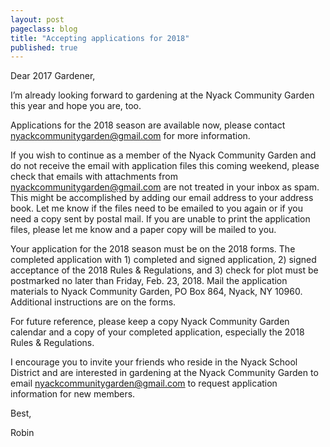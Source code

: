 ```yaml
---
layout: post
pageclass: blog
title: "Accepting applications for 2018"
published: true
---
```

Dear 2017 Gardener,

I’m already looking forward to gardening at the Nyack Community Garden this year and hope you are, too.

Applications for the 2018 season are available now, please contact [nyackcommunitygarden@gmail.com](mailto:nyackcommunitygarden@gmail.com) for more information.

If you wish to continue as a member of the Nyack Community Garden and do not receive the email with application files this coming weekend, please check that emails with attachments from nyackcommunitygarden@gmail.com are not treated in your inbox as spam. This might be accomplished by adding our email address to your address book.  Let me know if the files need to be emailed to you again or if you need a copy sent by postal mail. If you are unable to print the application files, please let me know and a paper copy will be mailed to you.

Your application for the 2018 season must be on the 2018 forms. The completed application with 1) completed and signed application, 2) signed acceptance of the 2018 Rules & Regulations, and 3) check for plot must be postmarked no later than Friday, Feb. 23, 2018. Mail the application materials to Nyack Community Garden, PO Box 864, Nyack, NY 10960. Additional instructions are on the forms.

For future reference, please keep a copy Nyack Community Garden calendar and a copy of your completed application, especially the 2018 Rules & Regulations.

I encourage you to invite your friends who reside in the Nyack School District and are interested in gardening at the Nyack Community Garden to email nyackcommunitygarden@gmail.com to request application information for new members.

Best,

Robin
